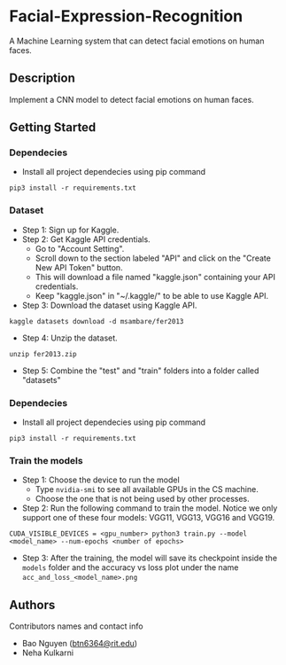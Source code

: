 # Facial-Expression-Recognition
A Machine Learning system that can detect facial emotions on human faces.

## Description
Implement a CNN model to detect facial emotions on human faces. 

## Getting Started

### Dependecies
* Install all project dependecies using pip command
```
pip3 install -r requirements.txt
```

### Dataset
* Step 1: Sign up for Kaggle. 
* Step 2: Get Kaggle API credentials. 
    * Go to "Account Setting". 
    * Scroll down to the section labeled "API" and click on the "Create New API Token" button.
    * This will download a file named "kaggle.json" containing your API credentials.
    * Keep "kaggle.json" in "~/.kaggle/" to be able to use Kaggle API. 
* Step 3: Download the dataset using Kaggle API.
```
kaggle datasets download -d msambare/fer2013
```
* Step 4: Unzip the dataset.
```
unzip fer2013.zip
```
* Step 5: Combine the "test" and "train" folders into a folder called "datasets" 

### Dependecies
* Install all project dependecies using pip command
```
pip3 install -r requirements.txt
```

### Train the models
* Step 1: Choose the device to run the model
    * Type ```nvidia-smi``` to see all available GPUs in the CS machine. 
    * Choose the one that is not being used by other processes. 
* Step 2: Run the following command to train the model. Notice we only support one of these four models: VGG11, VGG13, VGG16 and VGG19. 
```
CUDA_VISIBLE_DEVICES = <gpu_number> python3 train.py --model <model_name> --num-epochs <number of epochs>
```
* Step 3: After the training, the model will save its checkpoint inside the ```models``` folder and the accuracy vs loss plot
under the name ```acc_and_loss_<model_name>.png```

## Authors

Contributors names and contact info
* Bao Nguyen (btn6364@rit.edu) 
* Neha Kulkarni  